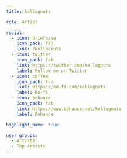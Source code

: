 ```yaml
---
title: kellognuts

role: Artist

social:
  - icon: briefcase
    icon_pack: fas
    link: /kellognuts
  - icon: twitter
    icon_pack: fab
    link: https://twitter.com/kellognuts
    label: Follow me on Twitter
  - icon: coffee
    icon_pack: fas
    link: https://ko-fi.com/kellognuts
    label: Ko-fi
  - icon: behance
    icon_pack: fab
    link: https://www.behance.net/kellognuts
    label: Behance

highlight_name: true

user_groups:
  - Artists
  - Top Artists
---
```

